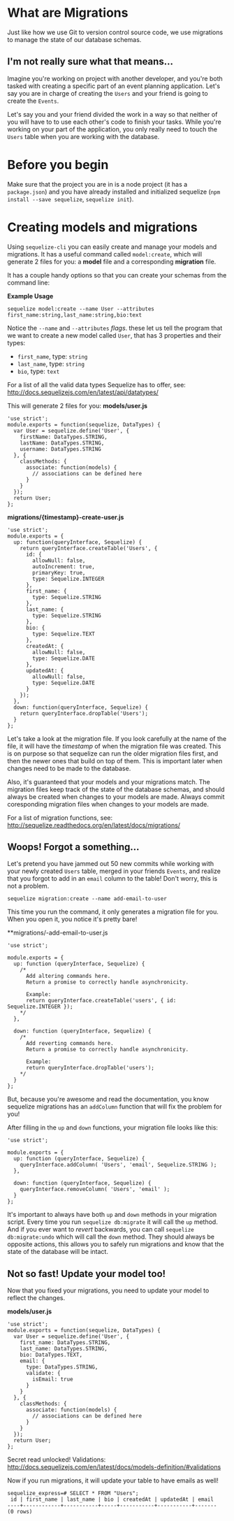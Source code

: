 # What are Migrations
Just like how we use Git to version control source code, we use migrations to manage the state of our database schemas.

## I'm not really sure what that means...
Imagine you're working on project with another developer, and you're both tasked with creating a specific part of an event planning application. Let's say you are in charge of creating the `Users` and your friend is going to create the `Events`.

Let's say you and your friend divided the work in a way so that neither of you will have to to use each other's code to finish your tasks. While you're working on your part of the application, you only really need to touch the `Users` table when you are working with the database.

# Before you begin
Make sure that the project you are in is a node project (it has a `package.json`) and you have already installed and initialized sequelize (`npm install --save sequelize`, `sequelize init`).

# Creating models and migrations

Using `sequelize-cli` you can easily create and manage your models and migrations. It has a useful command called `model:create`, which will generate 2 files for you: a __model__ file and a corresponding __migration__ file.

It has a couple handy options so that you can create your schemas from the command line:

__Example Usage__
```
sequelize model:create --name User --attributes first_name:string,last_name:string,bio:text
```

Notice the `--name` and `--attributes` _flags_. these let us tell the program that we want to create a new model called `User`, that has 3 properties and their types:
  - `first_name`, type: `string`
  - `last_name`, type: `string`
  - `bio`, type: `text`

For a list of all the valid data types Sequelize has to offer, see: http://docs.sequelizejs.com/en/latest/api/datatypes/

This will generate 2 files for you:
**models/user.js**
```
'use strict';
module.exports = function(sequelize, DataTypes) {
  var User = sequelize.define('User', {
    firstName: DataTypes.STRING,
    lastName: DataTypes.STRING,
    username: DataTypes.STRING
  }, {
    classMethods: {
      associate: function(models) {
        // associations can be defined here
      }
    }
  });
  return User;
};
```

**migrations/{timestamp}-create-user.js**
```
'use strict';
module.exports = {
  up: function(queryInterface, Sequelize) {
    return queryInterface.createTable('Users', {
      id: {
        allowNull: false,
        autoIncrement: true,
        primaryKey: true,
        type: Sequelize.INTEGER
      },
      first_name: {
        type: Sequelize.STRING
      },
      last_name: {
        type: Sequelize.STRING
      },
      bio: {
        type: Sequelize.TEXT
      },
      createdAt: {
        allowNull: false,
        type: Sequelize.DATE
      },
      updatedAt: {
        allowNull: false,
        type: Sequelize.DATE
      }
    });
  },
  down: function(queryInterface, Sequelize) {
    return queryInterface.dropTable('Users');
  }
};
```

Let's take a look at the migration file. If you look carefully at the name of the file, it will have the _timestamp_ of when the migration file was created. This is on purpose so that sequelize can run the older migration files first, and then the newer ones that build on top of them. This is important later when changes need to be made to the database.

Also, it's guaranteed that your models and your migrations match. The migration files keep track of the state of the database schemas, and should always be created when changes to your models are made. Always commit coresponding migration files when changes to your models are made.

For a list of migration functions, see: http://sequelize.readthedocs.org/en/latest/docs/migrations/

## Woops! Forgot a something...

Let's pretend you have jammed out 50 new commits while working with your newly created `Users` table, merged in your friends `Events`, and realize that you forgot to add in an `email` column to the table! Don't worry, this is not a problem.

```
sequelize migration:create --name add-email-to-user
```

This time you run the command, it only generates a migration file for you. When you open it, you notice it's pretty bare!

**migrations/<timestamp>-add-email-to-user.js
```
'use strict';

module.exports = {
  up: function (queryInterface, Sequelize) {
    /*
      Add altering commands here.
      Return a promise to correctly handle asynchronicity.

      Example:
      return queryInterface.createTable('users', { id: Sequelize.INTEGER });
    */
  },

  down: function (queryInterface, Sequelize) {
    /*
      Add reverting commands here.
      Return a promise to correctly handle asynchronicity.

      Example:
      return queryInterface.dropTable('users');
    */
  }
};

```

But, because you're awesome and read the documentation, you know sequelize migrations has an `addColumn` function that will fix the problem for you!

After filling in the `up` and `down` functions, your migration file looks like this:

```
'use strict';

module.exports = {
  up: function (queryInterface, Sequelize) {
    queryInterface.addColumn( 'Users', 'email', Sequelize.STRING );
  },

  down: function (queryInterface, Sequelize) {
    queryInterface.removeColumn( 'Users', 'email' );
  }
};
```

It's important to always have both `up` and `down` methods in your migration script. Every time you run `sequelize db:migrate` it will call the `up` method. And if you ever want to _revert_ backwards, you can call `sequelize db:migrate:undo` which will call the `down` method. They should always be opposite actions, this allows you to safely run migrations and know that the state of the database will be intact.

## Not so fast! Update your model too!
Now that you fixed your migrations, you need to update your model to reflect the changes.

**models/user.js**
```
'use strict';
module.exports = function(sequelize, DataTypes) {
  var User = sequelize.define('User', {
    first_name: DataTypes.STRING,
    last_name: DataTypes.STRING,
    bio: DataTypes.TEXT,
    email: {
      type: DataTypes.STRING,
      validate: {
        isEmail: true
      }
    }
  }, {
    classMethods: {
      associate: function(models) {
        // associations can be defined here
      }
    }
  });
  return User;
};
```
Secret read unlocked! Validations: http://docs.sequelizejs.com/en/latest/docs/models-definition/#validations

Now if you run migrations, it will update your table to have emails as well!

```
sequelize_express=# SELECT * FROM "Users";
 id | first_name | last_name | bio | createdAt | updatedAt | email 
----+------------+-----------+-----+-----------+-----------+-------
(0 rows)

```